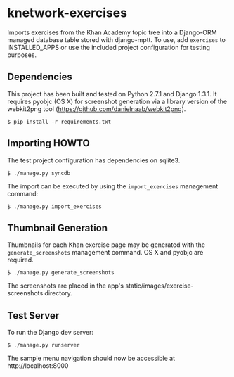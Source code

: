 knetwork-exercises
==================
Imports exercises from the Khan Academy topic tree into a Django-ORM managed
database table stored with django-mptt.  To use, add `exercises` to
INSTALLED_APPS or use the included project configuration for testing purposes.

Dependencies
------------
This project has been built and tested on Python 2.7.1 and Django 1.3.1.
It requires pyobjc (OS X) for screenshot generation via a library version of
the webkit2png tool (https://github.com/danielnaab/webkit2png).

    $ pip install -r requirements.txt

Importing HOWTO
---------------
The test project configuration has dependencies on sqlite3.

    $ ./manage.py syncdb

The import can be executed by using the `import_exercises` management command:

    $ ./manage.py import_exercises

Thumbnail Generation
--------------------
Thumbnails for each Khan exercise page may be generated with the
`generate_screenshots` management command.  OS X and pyobjc are required.

    $ ./manage.py generate_screenshots

The screenshots are placed in the app's static/images/exercise-screenshots
directory.

Test Server
-----------
To run the Django dev server:

    $ ./manage.py runserver

The sample menu navigation should now be accessible at http://localhost:8000
